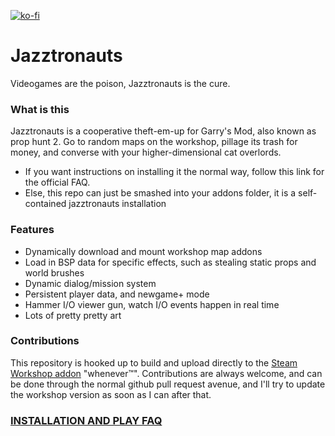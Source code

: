 [![ko-fi](https://www.ko-fi.com/img/donate_sm.png)](https://ko-fi.com/N4N6H7ZH)

# Jazztronauts
Videogames are the poison, Jazztronauts is the cure.


### What is this
Jazztronauts is a cooperative theft-em-up for Garry's Mod, also known as prop hunt 2.
Go to random maps on the workshop, pillage its trash for money, and converse with your higher-dimensional cat overlords.

- If you want instructions on installing it the normal way, follow this link for the official FAQ.
- Else, this repo can just be smashed into your addons folder, it is a self-contained jazztronauts installation

### Features
- Dynamically download and mount workshop map addons
- Load in BSP data for specific effects, such as stealing static props and world brushes
- Dynamic dialog/mission system
- Persistent player data, and newgame+ mode
- Hammer I/O viewer gun, watch I/O events happen in real time
- Lots of pretty pretty art

### Contributions
This repository is hooked up to build and upload directly to the [Steam Workshop addon](https://steamcommunity.com/sharedfiles/filedetails/?id=1452613192) "whenever™".
Contributions are always welcome, and can be done through the normal github pull request avenue, and I'll try to update the workshop version as soon as I can after that.

### [INSTALLATION AND PLAY FAQ](https://github.com/Foohy/jazztronauts/wiki/FAQ)
